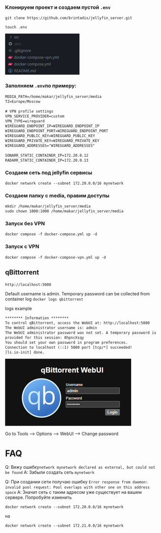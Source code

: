 ### Клонируем проект и создаем пустой `.env`
```
git clone https://github.com/brintadis/jellyfin_server.git
```
```
touch .env
```
![after_clone_ls](src/img/after_clone_ls.png)
### Заполняем `.env`по примеру:

```
MEDIA_PATH=/home/makar/jellyfin_server/media
TZ=Europe/Moscow

# VPN profile settings
VPN_SERVICE_PROVIDER=custom
VPN_TYPE=wireguard
WIREGUARD_ENDPOINT_IP=WIREGUARD_ENDPOINT_IP
WIREGUARD_ENDPOINT_PORT=WIREGUARD_ENDPOINT_PORT
WIREGUARD_PUBLIC_KEY=WIREGUARD_PUBLIC_KEY
WIREGUARD_PRIVATE_KEY=WIREGUARD_PRIVATE_KEY
WIREGUARD_ADDRESSES="WIREGUARD_ADDRESSES"

SONARR_STATIC_CONTAINER_IP=172.20.0.12
RADARR_STATIC_CONTAINER_IP=172.20.0.13
```
### Создаем сеть под jellyfin сервисы
```
docker network create --subnet 172.20.0.0/16 mynetwork
```
### Создаем папку с media, правим доступы
```
mkdir /home/makar/jellyfin_server/media
sudo chown 1000:1000 /home/makar/jellyfin_server/media
```
### Запуск без VPN
```
docker compose -f docker-compose.yml up -d
```
### Запуск с VPN

```
docker compose -f docker-compose-vpn.yml up -d
```

## qBittorrent
`http://localhost:5080`

Default username is admin. Temporary password can be collected from container log `docker logs qbittorrent`

logs example
```
******** Information ********
To control qBittorrent, access the WebUI at: http://localhost:5080
The WebUI administrator username is: admin
The WebUI administrator password was not set. A temporary password is provided for this session: 8hpncXsqy
You should set your own password in program preferences.
Connection to localhost (::1) 5080 port [tcp/*] succeeded!
[ls.io-init] done.
```
![qbit_auth](src/img/qbit_auth.png)


Go to Tools --> Options --> WebUI --> Change password



# FAQ
Q: Вижу ошибку`network mynetwork declared as external, but could not be found`
A: Забыли создать сеть `mynetwork`

Q: При создании сети получаю ошибку `Error response from daemon: invalid pool request: Pool overlaps with other one on this address space`
A: Значит сеть с таким адресом уже существует на вашем сервере. Попробуйте изменить 
```
docker network create --subnet 172.20.0.0/16 mynetwork
```
на 
```
docker network create --subnet 172.21.0.0/16 mynetwork
```

